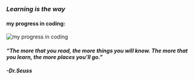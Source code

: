### _Learning is the way_
#### my progress in coding:
![my progress in coding](https://www.codewars.com/users/nima_mzf/badges/large)

#### _“The more that you read, the more things you will know. The more that you learn, the more places you’ll go.”_
##### -Dr.Seuss

<!--
**Williammozaffari/Williammozaffari** is a ✨ _special_ ✨ repository because its `README.md` (this file) appears on your GitHub profile.

Here are some ideas to get you started:

- 🔭 I’m currently working on ...
- 🌱 I’m currently learning ...
- 👯 I’m looking to collaborate on ...
- 🤔 I’m looking for help with ...
- 💬 Ask me about ...
- 📫 How to reach me: ...
- 😄 Pronouns: ...
- ⚡ Fun fact: ...
-->
